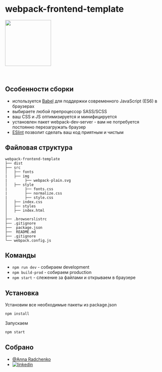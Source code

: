 # webpack-frontend-template

<div>
    <a href="https://github.com/AmmelyStar/webpack-frontend-template">
        <img width="150" height="150" src="/img/webpack-plain.svg">
    </a>
</div>
<br/>
<br/>


## Особенности сборки

* используется [Babel](https://babeljs.io/) для поддержки современного JavaScript (ES6) в браузерах
* выбираете любой препроцессор SASS/SCSS
* ваш CSS и JS оптимизируется и минифицируется
* установлен пакет webpack-dev-server - вам не потребуется постоянно перезагружать браузер
* [ESlint](https://eslint.org/) позволит сделать ваш код приятным и чистым


## Файловая структура

```
webpack-frontend-template
├── dist
├── src
│   ├── fonts
|   ├── img
|        ├── webpack-plain.svg
│   ├── style
|        ├── fonts.css
|        ├── normalize.css
|        ├── style.css
│   ├── index.css
│   ├── styles
│   ├── index.html
│ 
├── .browserslistrc
├── .gitignore  
├──  package.json
├──  README.md
├── .gitignore
└── webpack.config.js
```



## Команды

* ```npm run dev``` - собираем development
* ```npm build-prod``` - собираем production
* ```npm start``` - слежение за файлами и открываем в браузере


## Установка

Установим все необходимые пакеты из package.json

```bash
npm install
```

Запускаем

```bash
npm start
```

## Собрано

*  [@Anna Radchenko](https://github.com/AmmelyStar) 
*  [![linkedin](https://img.shields.io/badge/linkedin-0A66C2?style=for-the-badge&logo=linkedin&logoColor=white)](https://www.linkedin.com/in/anna--radchenko/)



